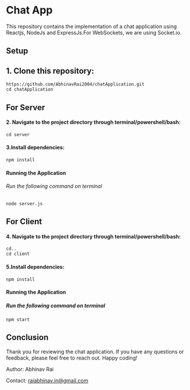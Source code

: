 # Chat App

This repository contains the implementation of a chat application using Reactjs, NodeJs and ExpressJs.For WebSockets, we are using Socket.io.

## Setup

## 1. Clone this repository: 
`https://github.com/AbhinavRai2004/chatApplication.git`<br />
`cd chatApplication`

## For Server
#### 2. Navigate to the project directory through terminal/powershell/bash: 
`cd server`

#### 3.Install dependencies:
`npm install`
 
#### Running the Application

###### Run the following command on terminal
 `node server.js`

## For Client

#### 4. Navigate to the project directory through terminal/powershell/bash: 
`cd..`<br />
`cd client`

#### 5.Install dependencies:
`npm install`
 
#### Running the Application

##### Run the following command on terminal
 `npm start`

## Conclusion
Thank you for reviewing the chat application. If you have any questions or feedback, please feel free to reach out. Happy coding!

Author: Abhinav Rai

Contact: <raiabhinav.in@gmail.com>